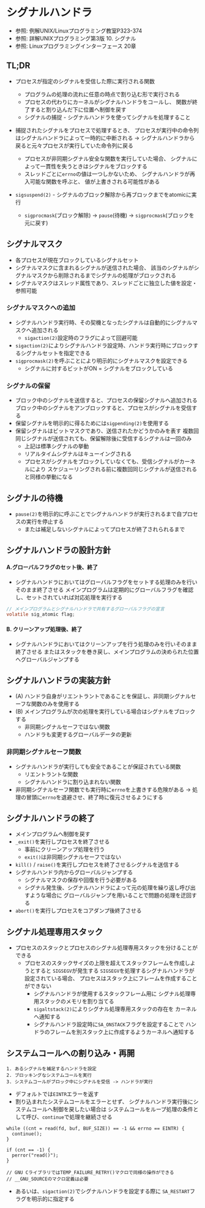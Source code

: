 # シグナルハンドラ
- 参照: 例解UNIX/Linuxプログラミング教室P323-374
- 参照: 詳解UNIXプログラミング第3版 10. シグナル
- 参照: Linuxプログラミングインターフェース 20章

## TL;DR
- プロセスが指定のシグナルを受信した際に実行される関数
  - プログラムの処理の流れに任意の時点で割り込む形で実行される
  - プロセスの代わりにカーネルがシグナルハンドラをコールし、
    関数が終了すると割り込んだ下に位置へ制御を戻す
  - シグナルの捕捉 - シグナルハンドラを使ってシグナルを処理すること
- 捕捉されたシグナルをプロセスで処理するとき、
  プロセスが実行中の命令列はシグナルハンドラによって一時的に中断される
  -> シグナルハンドラから戻ると元々プロセスが実行していた命令列に戻る
  - プロセスが非同期シグナル安全な関数を実行していた場合、
    シグナルによって一貫性を失うときはシグナルをブロックする
  - スレッドごとに`errno`の値は一つしかないため、
    シグナルハンドラが再入可能な関数を呼ぶと、
    値が上書きされる可能性がある

- `sigsuspend(2)` - シグナルのブロック解除から再ブロックまでをatomicに実行
  - `sigprocmask`(ブロック解除) -> `pause`(待機) -> `sigprocmask`(ブロックを元に戻す)

## シグナルマスク
- 各プロセスが現在ブロックしているシグナルセット
- シグナルマスクに含まれるシグナルが送信された場合、
  該当のシグナルがシグナルマスクから削除されるまでシグナルの処理がブロックされる
- シグナルマスクはスレッド属性であり、スレッドごとに独立した値を設定・参照可能

### シグナルマスクへの追加
- シグナルハンドラ実行時、その契機となったシグナルは自動的にシグナルマスクへ追加される
  - `sigaction(2)`設定時のフラグによって回避可能
- `sigaction(2)`によりシグナルハンドラ設定時、ハンドラ実行時にブロックするシグナルセットを指定できる
- `sigprocmask(2)`を呼ぶことにより明示的にシグナルマスクを設定できる
  - シグナルに対するビットがON = シグナルをブロックしている

### シグナルの保留
- ブロック中のシグナルを送信すると、プロセスの保留シグナルへ追加される
  ブロック中のシグナルをアンブロックすると、プロセスがシグナルを受信する
- 保留シグナルを明示的に得るためには`sigpending(2)`を使用する
- 保留シグナルはビットマスクであり、送信されたかどうかのみを表す
  複数回同じシグナルが送信されても、保留解除後に受信するシグナルは一回のみ
  - 上記は標準シグナルの挙動
  - リアルタイムシグナルはキューイングされる
  - プロセスがシグナルをブロックしていなくても、受信シグナルがカーネルにより
    スケジューリングされる前に複数回同じシグナルが送信されると同様の挙動になる

## シグナルの待機
- `pause(2)`を明示的に呼ぶことでシグナルハンドラが実行されるまで自プロセスの実行を停止する
  - または補足しないシグナルによってプロセスが終了されられるまで

## シグナルハンドラの設計方針
#### A.グローバルフラグのセット後、終了
- シグナルハンドラにおいてはグローバルフラグをセットする処理のみを行いそのまま終了させる
  メインプログラムは定期的にグローバルフラグを確認し、セットされていれば対応処理を実行する

```c
// メインプログラムとシグナルハンドラで共有するグローバルフラグの宣言
volatile sig_atomic flag;
```

#### B. クリーンアップ処理後、終了
- シグナルハンドラにおいてはクリーンアップを行う処理のみを行いそのまま終了させる
  またはスタックを巻き戻し、メインプログラムの決められた位置へグローバルジャンプする

## シグナルハンドラの実装方針
- (A) ハンドラ自身がリエントラントであることを保証し、非同期シグナルセーフな関数のみを使用する
- (B) メインプログラムが次の処理を実行している場合はシグナルをブロックする
  - 非同期シグナルセーフではない関数
  - ハンドラも変更するグローバルデータの更新

### 非同期シグナルセーフ関数
- シグナルハンドラが実行しても安全であることが保証されている関数
  - リエントラントな関数
  - シグナルハンドラに割り込まれない関数
- 非同期シグナルセーフ関数でも実行時に`errno`を上書きする危険がある
  -> 処理の冒頭に`errno`を退避させ、終了時に復元させるようにする

## シグナルハンドラの終了
- メインプログラムへ制御を戻す
- `_exit()`を実行しプロセスを終了させる
  - 事前にクリーンアップ処理を行う
  - `exit()`は非同期シグナルセーフではない
- `kill()` / `raise()`を実行しプロセスを終了させるシグナルを送信する
- シグナルハンドラ内からグローバルジャンプする
  - シグナルマスクの保存や回復を行う必要がある
  - シグナル発生後、シグナルハンドラによって元の処理を繰り返し呼び出すような場合に
    グローバルジャンプを用いることで問題の処理を迂回する
- `abort()`を実行しプロセスをコアダンプ後終了させる

## シグナル処理専用スタック
- プロセスのスタックとプロセスのシグナル処理専用スタックを分けることができる
  - プロセスのスタックサイズの上限を超えてスタックフレームを作成しようとすると
    `SIGSEGV`が発生する
    `SIGSEGV`を処理するシグナルハンドラが設定されている場合、
    プロセスはスタック上にフレームを作成することができない
    - シグナルハンドラが使用するスタックフレーム用に
      シグナル処理専用スタックのメモリを割り当てる
    - `sigaltstack(2)`によりシグナル処理専用スタックの存在を
      カーネルへ通知する
    - シグナルハンドラ設定時に`SA_ONSTACK`フラグを設定することで
      ハンドラのフレームを別スタック上に作成するようカーネルへ通知する

## システムコールへの割り込み・再開
```
1. あるシグナルを補足するハンドラを設定
2. ブロッキングなシステムコールを実行
3. システムコールがブロック中にシグナルを受信 -> ハンドラが実行
```

- デフォルトでは`EINTR`エラーを返す
- 割り込まれたシステムコールをエラーとせず、
  シグナルハンドラ実行後にシステムコールへ制御を戻したい場合は
  システムコールをループ処理の条件として呼び、`continue`で処理を継続させる

```
while ((cnt = read(fd, buf, BUF_SIZE)) == -1 && errno == EINTR) {
  continue();
}

if (cnt == -1) {
  perror("read()");
}

// GNU CライブラリではTEMP_FAILURE_RETRY()マクロで同様の操作ができる
// __GNU_SOURCEのマクロ定義は必要
```

- あるいは、`sigaction(2)`でシグナルハンドラを設定する際に
  `SA_RESTART`フラグを明示的に指定する
